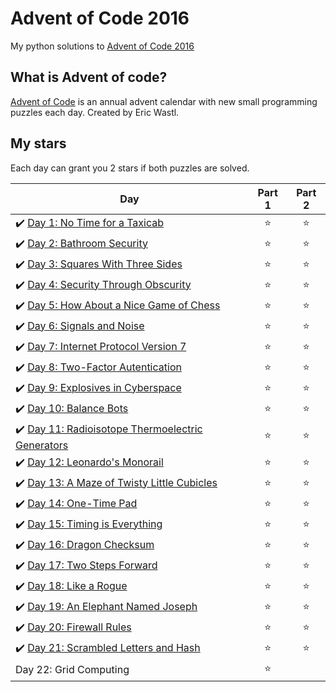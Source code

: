 # Advent of Code 2016 
My python solutions to [Advent of Code 2016](https://adventofcode.com/2016)

## What is Advent of code?
[Advent of Code](https://adventofcode.com/) is an annual advent calendar with new small programming puzzles each day. Created by Eric Wastl.

## My stars
Each day can grant you 2 stars if both puzzles are solved. 

| Day | Part 1 | Part 2 |
|---|:----:|:---:|
|✔️ [Day 1: No Time for a Taxicab](01) | ⭐️ | ⭐️ |
|✔️ [Day 2: Bathroom Security](02) | ⭐️ | ⭐️ |
|✔️ [Day 3: Squares With Three Sides](03) | ⭐️ | ⭐️ |
|✔️ [Day 4: Security Through Obscurity](04) | ⭐️ | ⭐️ |
|✔️ [Day 5: How About a Nice Game of Chess](05) | ⭐️ | ⭐️ |
|✔️ [Day 6: Signals and Noise](06) | ⭐️ | ⭐️ |
|✔️ [Day 7: Internet Protocol Version 7](07) | ⭐️ | ⭐️ |
|✔️ [Day 8: Two-Factor Autentication](08) | ⭐️ | ⭐️ |
|✔️ [Day 9: Explosives in Cyberspace](09) | ⭐️ | ⭐️ |
|✔️ [Day 10: Balance Bots](10) | ⭐️ | ⭐️ |
|✔️ [Day 11: Radioisotope Thermoelectric Generators](11) | ⭐️ | ⭐️ |
|✔️ [Day 12: Leonardo's Monorail](12) | ⭐️ | ⭐️ |
|✔️ [Day 13: A Maze of Twisty Little Cubicles](13) | ⭐️ | ⭐️ |
|✔️ [Day 14: One-Time Pad](14) | ⭐️ | ⭐️ |
|✔️ [Day 15: Timing is Everything](15) | ⭐️ | ⭐️ |
|✔️ [Day 16: Dragon Checksum](16) | ⭐️ | ⭐️ |
|✔️ [Day 17: Two Steps Forward](17) | ⭐️ | ⭐️ |
|✔️ [Day 18: Like a Rogue](18) | ⭐️ | ⭐️ |
|✔️ [Day 19: An Elephant Named Joseph](19) | ⭐️ | ⭐️ |
|✔️ [Day 20: Firewall Rules](20) | ⭐️ | ⭐️ |
|✔️ [Day 21: Scrambled Letters and Hash](21) | ⭐️ | ⭐️ |
 Day 22: Grid Computing | ⭐️ |  |
